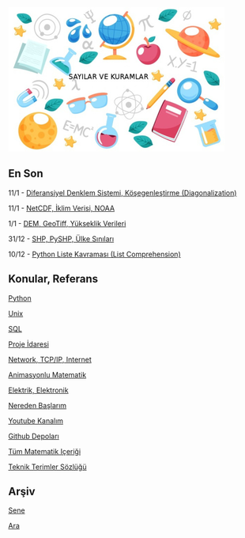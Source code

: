 
![](sk.jpg)

## En Son

11/1 - [Diferansiyel Denklem Sistemi, Köşegenleştirme (Diagonalization)](https://burakbayramli.github.io/dersblog/linear/linear_23/ders_23.html#ode2)

11/1 - [NetCDF, İklim Verisi, NOAA](https://burakbayramli.github.io/dersblog/sk/2021/12/netcdf-wind-historical-noaa-iklim-veri.html)

1/1 - [DEM, GeoTiff, Yükseklik Verileri](https://burakbayramli.github.io/dersblog/sk/2019/04/elevation.html#geotiff)

31/12 - [SHP, PySHP, Ülke Sınıları](https://burakbayramli.github.io/dersblog/sk/2020/02/haritalamak.html#shp)

10/12 - [Python Liste Kavraması (List Comprehension)](https://burakbayramli.github.io/dersblog/sk/2021/12/python-list-comprehension.html)

## Konular, Referans

[Python](2016/01/python-dil-ogrenimi.md)

[Unix](2020/07/unix.md)

[SQL](2012/03/sql.md)

[Proje İdaresi](2020/07/proje-idaresi.md)

[Network, TCP/IP, Internet](2000/10/network.md)

[Animasyonlu Matematik](https://www.youtube.com/channel/UCx64ou5qw0Q9LLkwE8xSNEg)

[Elektrik, Elektronik](2020/08/elektronik.md)

[Nereden Başlarım](2019/01/nereden.md)

[Youtube Kanalım](https://www.youtube.com/channel/UCMAUsgUq5ODy8kMnJlUBUdQ)

[Github Depoları](https://github.com/burakbayramli)

[Tüm Matematik Içeriği](https://burakbayramli.github.io/dersblog/)

[Teknik Terimler Sözlüğü](https://burakbayramli.github.io/dersblog/algs/dict/teknik_terimler_sozlugu.html)

## Arşiv

[Sene](year.md)

[Ara](ara.html)


